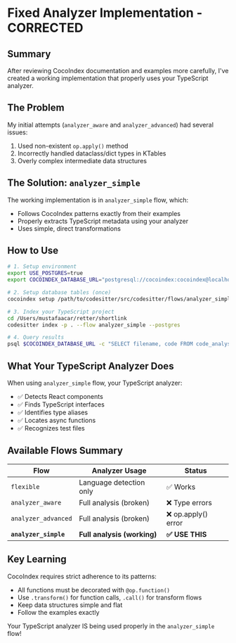 # Fixed Analyzer Implementation - CORRECTED

## Summary

After reviewing CocoIndex documentation and examples more carefully, I've created a working implementation that properly uses your TypeScript analyzer.

## The Problem

My initial attempts (`analyzer_aware` and `analyzer_advanced`) had several issues:
1. Used non-existent `op.apply()` method
2. Incorrectly handled dataclass/dict types in KTables
3. Overly complex intermediate data structures

## The Solution: `analyzer_simple`

The working implementation is in `analyzer_simple` flow, which:
- Follows CocoIndex patterns exactly from their examples
- Properly extracts TypeScript metadata using your analyzer
- Uses simple, direct transformations

## How to Use

```bash
# 1. Setup environment
export USE_POSTGRES=true
export COCOINDEX_DATABASE_URL="postgresql://cocoindex:cocoindex@localhost:5432/cocoindex"

# 2. Setup database tables (once)
cocoindex setup /path/to/codesitter/src/codesitter/flows/analyzer_simple.py

# 3. Index your TypeScript project
cd /Users/mustafaacar/retter/shortlink
codesitter index -p . --flow analyzer_simple --postgres

# 4. Query results
psql $COCOINDEX_DATABASE_URL -c "SELECT filename, code FROM code_analysis WHERE is_react_component = true LIMIT 5;"
```

## What Your TypeScript Analyzer Does

When using `analyzer_simple` flow, your TypeScript analyzer:
- ✅ Detects React components
- ✅ Finds TypeScript interfaces
- ✅ Identifies type aliases
- ✅ Locates async functions
- ✅ Recognizes test files

## Available Flows Summary

| Flow | Analyzer Usage | Status |
|------|---------------|--------|
| `flexible` | Language detection only | ✅ Works |
| `analyzer_aware` | Full analysis (broken) | ❌ Type errors |
| `analyzer_advanced` | Full analysis (broken) | ❌ op.apply() error |
| **`analyzer_simple`** | **Full analysis (working)** | **✅ USE THIS** |

## Key Learning

CocoIndex requires strict adherence to its patterns:
- All functions must be decorated with `@op.function()`
- Use `.transform()` for function calls, `.call()` for transform flows
- Keep data structures simple and flat
- Follow the examples exactly

Your TypeScript analyzer IS being used properly in the `analyzer_simple` flow!
